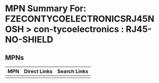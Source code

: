 



# MPN Summary For: FZECONTYCOELECTRONICSRJ45NOSH > con-tycoelectronics : RJ45-NO-SHIELD

## MPNs
  

|MPN|Direct Links|Search Links|
| :--- | :--- | :--- |
||||
